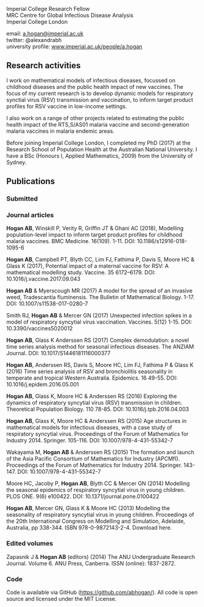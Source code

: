 Imperial College Research Fellow  
MRC Centre for Global Infectious Disease Analysis  
Imperial College London

email: a.hogan@imperial.ac.uk  
twitter: @alexandrabh  
university profile: www.imperial.ac.uk/people/a.hogan  

## Research activities  
I work on mathematical models of infectious diseases, focussed on childhood diseases and the public health impact of new vaccines. The focus of my current research is to develop dynamic models for respiratory synctial virus (RSV) transmission and vaccination, to inform target product profiles for RSV vaccine in low-income settings.  

I also work on a range of other projects related to estimating the public health impact of the RTS,S/AS01 malaria vaccine and second-generation malaria vaccines in malaria endemic areas.  

Before joining Imperial College London, I completed my PhD (2017) at the Research School of Population Health at the Australian National University. I have a BSc (Honours I, Applied Mathematics, 2009) from the University of Sydney.

## Publications

### Submitted  

### Journal articles
**Hogan AB**, Winskill P, Verity R, Griffin JT & Ghani AC (2018), Modelling population-level impact to inform target product profiles for childhood malaria vaccines. BMC Medicine. 16(109). 1-11. DOI: 10.1186/s12916-018-1095-6  
  
**Hogan AB**, Campbell PT, Blyth CC, Lim FJ, Fathima P, Davis S, Moore HC & Glass K (2017), Potential impact of a maternal vaccine for RSV: A mathematical modelling study. Vaccine. 35 6172–6179. DOI: 10.1016/j.vaccine.2017.09.043  
  
**Hogan AB** & Myerscough MR (2017) A model for the spread of an invasive weed, Tradescantia fluminensis. The Bulletin of Mathematical Biology. 1-17.  DOI: 10.1007/s11538-017-0280-7  
  
Smith RJ, **Hogan AB** & Mercer GN (2017) Unexpected infection spikes in a model of respiratory syncytial virus vaccination. Vaccines. 5(12) 1-15. DOI: 10.3390/vaccines5020012  
  
**Hogan AB**, Glass K Anderssen RS (2017) Complex demodulation: a novel time series analysis method for seasonal infectious diseases. The ANZIAM Journal. DOI: 10.1017/S1446181116000377  

**Hogan AB**, Anderssen RS, Davis S, Moore HC, Lim FJ, Fathima P & Glass K (2016) Time series analysis of RSV and bronchiolitis seasonality in temperate and tropical Western Australia. Epidemics. 16 49-55. DOI: 10.1016/j.epidem.2016.05.001  
  
**Hogan AB**, Glass K, Moore HC & Anderssen RS (2016) Exploring the dynamics of respiratory syncytial virus (RSV) transmission in children. Theoretical Population Biology. 110 78-85. DOI: 10.1016/j.tpb.2016.04.003  

**Hogan AB**, Glass K, Moore HC & Anderssen RS (2015) Age structures in mathematical models for infectious diseases, with a case study of respiratory syncytial virus. Proceedings of the Forum of Mathematics for Industry 2014. Springer. 105-116. DOI: 10.1007/978-4-431-55342-7  

Wakayama M, **Hogan AB** & Anderssen RS (2015) The formation and launch of the Asia Pacific Consortium of Mathematics for Industry (APCMfI). Proceedings of the Forum of Mathematics for Industry 2014. Springer. 143-147. DOI: 10.1007/978-4-431-55342-7  

Moore HC, Jacoby P, **Hogan AB**, Blyth CC & Mercer GN (2014) Modelling the seasonal epidemics of respiratory syncytial virus in young children. PLOS ONE. 9(6) e100422. DOI: 10.1371/journal.pone.0100422  

**Hogan AB**, Mercer GN, Glass K & Moore HC (2013) Modelling the seasonality of respiratory syncytial virus in young children. Proceedings of the 20th International Congress on Modelling and Simulation, Adelaide, Australia, pp 338-344. ISBN 978-0-9872143-2-4. Download here.  

### Edited volumes
Zapasnik J & **Hogan AB** (editors) (2014) The ANU Undergraduate Research Journal. Volume 6. ANU Press, Canberra. ISSN (online): 1837-2872.

### Code
Code is available via GitHub (https://github.com/abhogan/). All code is open source and licensed under the MIT License.
